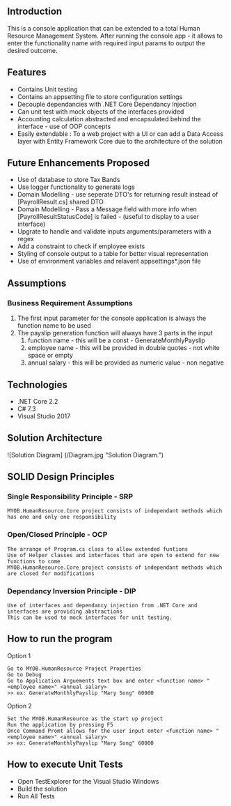 ## Introduction
This is a console application that can be extended to a total Human Resource Management System.
After running the console app - it allows to enter the functionality name with required input params to output the desired outcome.

## Features
* Contains Unit testing
* Contains an appsetting file to store configuration settings
* Decouple dependancies with .NET Core Dependancy Injection
* Can unit test with mock objects of the interfaces provided
* Accounting  calculation abstracted and encapsulated behind the interface - use of OOP concepts
* Easily extendable : To a web project with a UI or can add a Data Access layer with Entity Framework Core due to the architecture of the solution


## Future Enhancements Proposed
* Use of database to store Tax Bands
* Use logger functionality to generate logs
* Domain Modelling - use seperate DTO's for returning result instead of [PayrollResult.cs] shared DTO
* Domain Modelling - Pass a Message field with more info when [PayrollResultStatusCode] is failed - (useful to display to a user interface)
* Upgrate to handle and validate inputs arguments/parameters with a regex
* Add a constraint to check if employee exists
* Styling of console output to a table for better visual representation
* Use of environment variables and relavent appsettings*.json file

## Assumptions
### Business Requirement Assumptions
1. The first input parameter for the console application is always the function name to be used
1. The payslip generation function will always have 3 parts in the input
	1. function name - this will be a const - GenerateMonthlyPayslip
	1. employee name - this will be provided in double quotes - not white space or empty
	1. annual salary - this will be provided as numeric value - non negative

## Technologies
* .NET Core 2.2
* C# 7.3
* Visual Studio 2017

## Solution Architecture
![Solution Diagram] (/Diagram.jpg "Solution Diagram.")

## SOLID Design Principles

### Single Responsibility Principle - SRP
	MYOB.HumanResource.Core project consists of independant methods which has one and only one responsibility

### Open/Closed Principle - OCP
	The arrange of Program.cs class to allow extended funtions
	Use of Helper classes and interfaces that are open to extend for new functions to come
	MYOB.HumanResource.Core project consists of independant methods which are closed for modifications

### Dependancy Inversion Principle - DIP
    Use of interfaces and dependancy injection from .NET Core and interfaces are providing abstractions	
	This can be used to mock interfaces for unit testing.

## How to run the program

Option 1
```
Go to MYOB.HumanResource Project Properties
Go to Debug
Go to Application Arguements text box and enter <function name> "<employee name>" <annual salary>
>> ex: GenerateMonthlyPayslip "Mary Song" 60000

```

Option 2
```
Set the MYOB.HumanResource as the start up project
Run the application by pressing F5
Once Command Promt allows for the user input enter <function name> "<employee name>" <annual salary> 
>> ex: GenerateMonthlyPayslip "Mary Song" 60000
```

## How to execute Unit Tests
* Open TestExplorer for the Visual Studio Windows
* Build the solution
* Run All Tests










